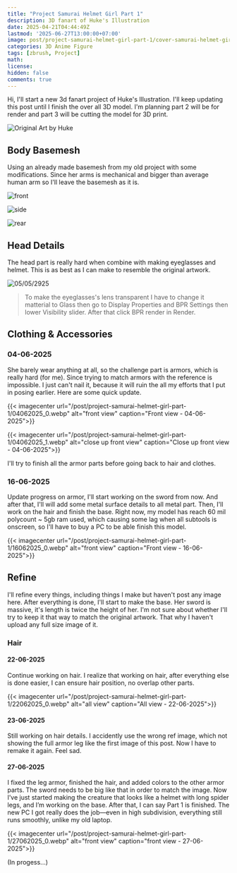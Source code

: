 ```yaml
---
title: "Project Samurai Helmet Girl Part 1"
description: 3D fanart of Huke's Illustration
date: 2025-04-21T04:44:49Z
lastmod: '2025-06-27T13:00:00+07:00'
image: post/project-samurai-helmet-girl-part-1/cover-samurai-helmet-girl-new-project.webp
categories: 3D Anime Figure
tags: [zbrush, Project]
math: 
license: 
hidden: false
comments: true
---
```

Hi, I'll start a new 3d fanart project of Huke's Illustration. I'll keep updating this post until I finish the over all 3D model. I'm planning part 2 will be for render and part 3 will be cutting the model for 3D print.

![Original Art by Huke](post/project-samurai-helmet-girl-part-1/samurai-helmet-girl-by-huke.webp)

## Body Basemesh

Using an already made basemesh from my old project with some modifications. Since her arms is mechanical and bigger than average human arm so I'll leave the basemesh as it is.

![front](post/project-samurai-helmet-girl-part-1/body_basemesh.webp)

![side](post/project-samurai-helmet-girl-part-1/body_basemesh_side.webp)

![rear](post/project-samurai-helmet-girl-part-1/body_basemesh_rear.webp)

## Head Details

The head part is really hard when combine with making eyeglasses and helmet. This is as best as I can make to resemble the original artwork.

![05/05/2925](post/project-samurai-helmet-girl-part-1/05052025.webp)

> To make the eyeglasses's lens transparent I have to change it matterial to Glass then go to Display Properties and BPR Settings then lower Visibility slider. After that click BPR render in Render.

## Clothing & Accessories
### 04-06-2025

She barely wear anything at all, so the challenge part is armors, which is really hard (for me). Since trying to match armors with the reference is impossible. I just can't nail it, because it will ruin the all my efforts that I put in posing earlier. Here are some quick update.

{{< imagecenter url="/post/project-samurai-helmet-girl-part-1/04062025_0.webp" alt="front view" caption="Front view - 04-06-2025">}}

{{< imagecenter url="/post/project-samurai-helmet-girl-part-1/04062025_1.webp" alt="close up front view" caption="Close up front view - 04-06-2025">}}

I'll try to finish all the armor parts before going back to hair and clothes.

### 16-06-2025

Update progress on armor, I'll start working on the sword from now. And after that, I'll will add some metal surface details to all metal part. Then, I'll work on the hair and finish the base.
Right now, my model has reach 60 mil polycount ~ 5gb ram used, which causing some lag when all subtools is onscreen, so I'll have to buy a PC to be able finish this model.

{{< imagecenter url="/post/project-samurai-helmet-girl-part-1/16062025_0.webp" alt="front view" caption="Front view - 16-06-2025">}}

## Refine

I'll refine every things, including things I make but haven't post any image here. After everything is done, I'll start to make the base.
Her sword is massive, it's length is twice the height of her. I'm not sure about whether I'll try to keep it that way to match the original artwork. That why I haven't upload any full size image of it.

### Hair

#### 22-06-2025

Continue working on hair. I realize that working on hair, after everything else is done easier, I can ensure hair position, no overlap other parts.

{{< imagecenter url="/post/project-samurai-helmet-girl-part-1/22062025_0.webp" alt="all view" caption="All view - 22-06-2025">}}

#### 23-06-2025

Still working on hair details.
I accidently use the wrong ref image, which not showing the full armor leg like the first image of this post. Now I have to remake it again. Feel sad.

#### 27-06-2025

I fixed the leg armor, finished the hair, and added colors to the other armor parts. The sword needs to be big like that in order to match the image. Now I’ve just started making the creature that looks like a helmet with long spider legs, and I’m working on the base. After that, I can say Part 1 is finished. The new PC I got really does the job—even in high subdivision, everything still runs smoothly, unlike my old laptop.

{{< imagecenter url="/post/project-samurai-helmet-girl-part-1/27062025_0.webp" alt="front view" caption="front view - 27-06-2025">}}

(In progess...)
